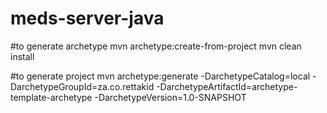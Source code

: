 # meds-server-java

#to generate archetype
mvn archetype:create-from-project
mvn clean install

#to generate project
mvn archetype:generate -DarchetypeCatalog=local -DarchetypeGroupId=za.co.rettakid -DarchetypeArtifactId=archetype-template-archetype -DarchetypeVersion=1.0-SNAPSHOT
